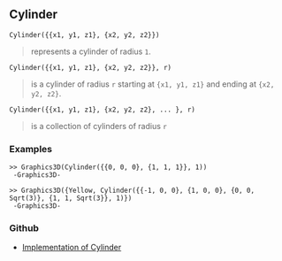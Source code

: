 ## Cylinder

```
Cylinder({{x1, y1, z1}, {x2, y2, z2}})
```

> represents a cylinder of radius `1`.

```
Cylinder({{x1, y1, z1}, {x2, y2, z2}}, r)
```

> is a cylinder of radius `r` starting at `{x1, y1, z1}` and ending at `{x2, y2, z2}`.

```
Cylinder({{x1, y1, z1}, {x2, y2, z2}, ... }, r)
```

> is a collection of cylinders of radius `r`
 
### Examples

```
>> Graphics3D(Cylinder({{0, 0, 0}, {1, 1, 1}}, 1))
 -Graphics3D-
 
>> Graphics3D({Yellow, Cylinder({{-1, 0, 0}, {1, 0, 0}, {0, 0, Sqrt(3)}, {1, 1, Sqrt(3}}, 1)})
 -Graphics3D-
```

### Github

* [Implementation of Cylinder](https://github.com/axkr/symja_android_library/blob/master/symja_android_library/matheclipse-core/src/main/java/org/matheclipse/core/builtin/GraphicsFunctions.java#L404) 
